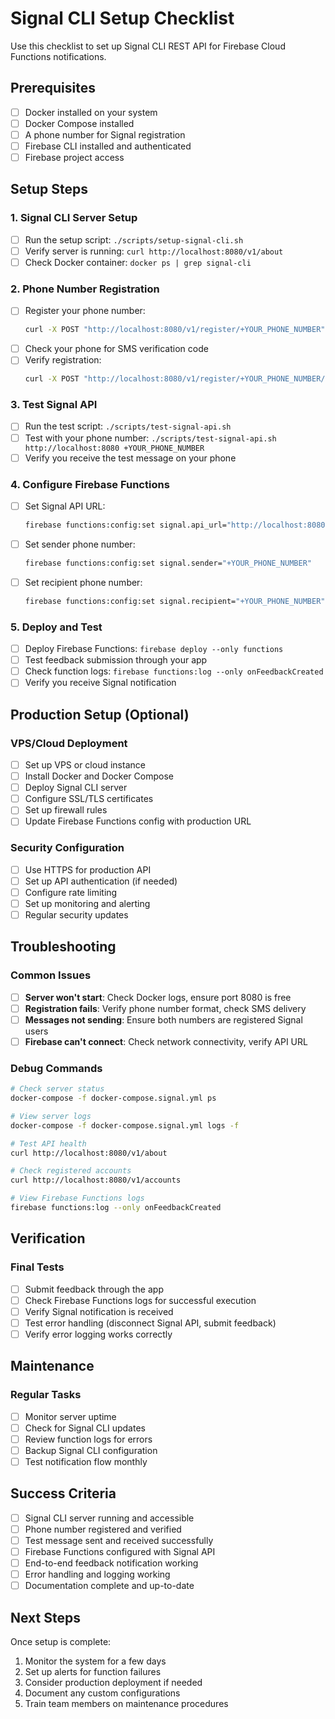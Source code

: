 # Signal CLI Setup Checklist

Use this checklist to set up Signal CLI REST API for Firebase Cloud Functions notifications.

## Prerequisites

- [ ] Docker installed on your system
- [ ] Docker Compose installed
- [ ] A phone number for Signal registration
- [ ] Firebase CLI installed and authenticated
- [ ] Firebase project access

## Setup Steps

### 1. Signal CLI Server Setup

- [ ] Run the setup script: `./scripts/setup-signal-cli.sh`
- [ ] Verify server is running: `curl http://localhost:8080/v1/about`
- [ ] Check Docker container: `docker ps | grep signal-cli`

### 2. Phone Number Registration

- [ ] Register your phone number:
  ```bash
  curl -X POST "http://localhost:8080/v1/register/+YOUR_PHONE_NUMBER"
  ```
- [ ] Check your phone for SMS verification code
- [ ] Verify registration:
  ```bash
  curl -X POST "http://localhost:8080/v1/register/+YOUR_PHONE_NUMBER/verify/VERIFICATION_CODE"
  ```

### 3. Test Signal API

- [ ] Run the test script: `./scripts/test-signal-api.sh`
- [ ] Test with your phone number: `./scripts/test-signal-api.sh http://localhost:8080 +YOUR_PHONE_NUMBER`
- [ ] Verify you receive the test message on your phone

### 4. Configure Firebase Functions

- [ ] Set Signal API URL:
  ```bash
  firebase functions:config:set signal.api_url="http://localhost:8080"
  ```
- [ ] Set sender phone number:
  ```bash
  firebase functions:config:set signal.sender="+YOUR_PHONE_NUMBER"
  ```
- [ ] Set recipient phone number:
  ```bash
  firebase functions:config:set signal.recipient="+YOUR_PHONE_NUMBER"
  ```

### 5. Deploy and Test

- [ ] Deploy Firebase Functions: `firebase deploy --only functions`
- [ ] Test feedback submission through your app
- [ ] Check function logs: `firebase functions:log --only onFeedbackCreated`
- [ ] Verify you receive Signal notification

## Production Setup (Optional)

### VPS/Cloud Deployment

- [ ] Set up VPS or cloud instance
- [ ] Install Docker and Docker Compose
- [ ] Deploy Signal CLI server
- [ ] Configure SSL/TLS certificates
- [ ] Set up firewall rules
- [ ] Update Firebase Functions config with production URL

### Security Configuration

- [ ] Use HTTPS for production API
- [ ] Set up API authentication (if needed)
- [ ] Configure rate limiting
- [ ] Set up monitoring and alerting
- [ ] Regular security updates

## Troubleshooting

### Common Issues

- [ ] **Server won't start**: Check Docker logs, ensure port 8080 is free
- [ ] **Registration fails**: Verify phone number format, check SMS delivery
- [ ] **Messages not sending**: Ensure both numbers are registered Signal users
- [ ] **Firebase can't connect**: Check network connectivity, verify API URL

### Debug Commands

```bash
# Check server status
docker-compose -f docker-compose.signal.yml ps

# View server logs
docker-compose -f docker-compose.signal.yml logs -f

# Test API health
curl http://localhost:8080/v1/about

# Check registered accounts
curl http://localhost:8080/v1/accounts

# View Firebase Functions logs
firebase functions:log --only onFeedbackCreated
```

## Verification

### Final Tests

- [ ] Submit feedback through the app
- [ ] Check Firebase Functions logs for successful execution
- [ ] Verify Signal notification is received
- [ ] Test error handling (disconnect Signal API, submit feedback)
- [ ] Verify error logging works correctly

## Maintenance

### Regular Tasks

- [ ] Monitor server uptime
- [ ] Check for Signal CLI updates
- [ ] Review function logs for errors
- [ ] Backup Signal CLI configuration
- [ ] Test notification flow monthly

## Success Criteria

- [ ] Signal CLI server running and accessible
- [ ] Phone number registered and verified
- [ ] Test message sent and received successfully
- [ ] Firebase Functions configured with Signal API
- [ ] End-to-end feedback notification working
- [ ] Error handling and logging working
- [ ] Documentation complete and up-to-date

## Next Steps

Once setup is complete:

1. Monitor the system for a few days
2. Set up alerts for function failures
3. Consider production deployment if needed
4. Document any custom configurations
5. Train team members on maintenance procedures
